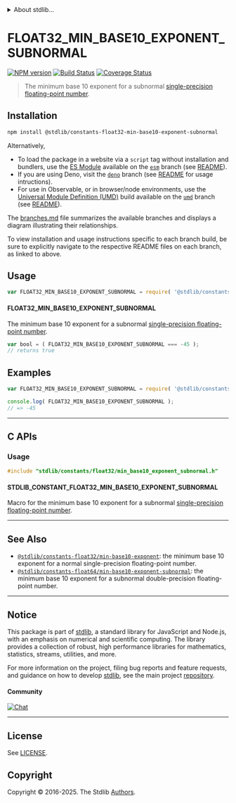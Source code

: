 <!--

@license Apache-2.0

Copyright (c) 2024 The Stdlib Authors.

Licensed under the Apache License, Version 2.0 (the "License");
you may not use this file except in compliance with the License.
You may obtain a copy of the License at

   http://www.apache.org/licenses/LICENSE-2.0

Unless required by applicable law or agreed to in writing, software
distributed under the License is distributed on an "AS IS" BASIS,
WITHOUT WARRANTIES OR CONDITIONS OF ANY KIND, either express or implied.
See the License for the specific language governing permissions and
limitations under the License.

-->


<details>
  <summary>
    About stdlib...
  </summary>
  <p>We believe in a future in which the web is a preferred environment for numerical computation. To help realize this future, we've built stdlib. stdlib is a standard library, with an emphasis on numerical and scientific computation, written in JavaScript (and C) for execution in browsers and in Node.js.</p>
  <p>The library is fully decomposable, being architected in such a way that you can swap out and mix and match APIs and functionality to cater to your exact preferences and use cases.</p>
  <p>When you use stdlib, you can be absolutely certain that you are using the most thorough, rigorous, well-written, studied, documented, tested, measured, and high-quality code out there.</p>
  <p>To join us in bringing numerical computing to the web, get started by checking us out on <a href="https://github.com/stdlib-js/stdlib">GitHub</a>, and please consider <a href="https://opencollective.com/stdlib">financially supporting stdlib</a>. We greatly appreciate your continued support!</p>
</details>

# FLOAT32_MIN_BASE10_EXPONENT_SUBNORMAL

[![NPM version][npm-image]][npm-url] [![Build Status][test-image]][test-url] [![Coverage Status][coverage-image]][coverage-url] <!-- [![dependencies][dependencies-image]][dependencies-url] -->

> The minimum base 10 exponent for a subnormal [single-precision floating-point number][ieee754].

<section class="installation">

## Installation

```bash
npm install @stdlib/constants-float32-min-base10-exponent-subnormal
```

Alternatively,

-   To load the package in a website via a `script` tag without installation and bundlers, use the [ES Module][es-module] available on the [`esm`][esm-url] branch (see [README][esm-readme]).
-   If you are using Deno, visit the [`deno`][deno-url] branch (see [README][deno-readme] for usage intructions).
-   For use in Observable, or in browser/node environments, use the [Universal Module Definition (UMD)][umd] build available on the [`umd`][umd-url] branch (see [README][umd-readme]).

The [branches.md][branches-url] file summarizes the available branches and displays a diagram illustrating their relationships.

To view installation and usage instructions specific to each branch build, be sure to explicitly navigate to the respective README files on each branch, as linked to above.

</section>

<section class="usage">

## Usage

<!-- eslint-disable id-length -->

```javascript
var FLOAT32_MIN_BASE10_EXPONENT_SUBNORMAL = require( '@stdlib/constants-float32-min-base10-exponent-subnormal' );
```

#### FLOAT32_MIN_BASE10_EXPONENT_SUBNORMAL

The minimum base 10 exponent for a subnormal [single-precision floating-point number][ieee754].

<!-- eslint-disable id-length -->

```javascript
var bool = ( FLOAT32_MIN_BASE10_EXPONENT_SUBNORMAL === -45 );
// returns true
```

</section>

<!-- /.usage -->

<section class="examples">

## Examples

<!-- TODO: better example -->

<!-- eslint no-undef: "error" -->

<!-- eslint-disable id-length -->

```javascript
var FLOAT32_MIN_BASE10_EXPONENT_SUBNORMAL = require( '@stdlib/constants-float32-min-base10-exponent-subnormal' );

console.log( FLOAT32_MIN_BASE10_EXPONENT_SUBNORMAL );
// => -45
```

</section>

<!-- /.examples -->

<!-- C interface documentation. -->

* * *

<section class="c">

## C APIs

<!-- Section to include introductory text. Make sure to keep an empty line after the intro `section` element and another before the `/section` close. -->

<section class="intro">

</section>

<!-- /.intro -->

<!-- C usage documentation. -->

<section class="usage">

### Usage

```c
#include "stdlib/constants/float32/min_base10_exponent_subnormal.h"
```

#### STDLIB_CONSTANT_FLOAT32_MIN_BASE10_EXPONENT_SUBNORMAL

Macro for the minimum base 10 exponent for a subnormal [single-precision floating-point number][ieee754].

</section>

<!-- /.usage -->

<!-- C API usage notes. Make sure to keep an empty line after the `section` element and another before the `/section` close. -->

<section class="notes">

</section>

<!-- /.notes -->

<!-- C API usage examples. -->

<section class="examples">

</section>

<!-- /.examples -->

</section>

<!-- /.c -->

<!-- Section for related `stdlib` packages. Do not manually edit this section, as it is automatically populated. -->

<section class="related">

* * *

## See Also

-   <span class="package-name">[`@stdlib/constants-float32/min-base10-exponent`][@stdlib/constants/float32/min-base10-exponent]</span><span class="delimiter">: </span><span class="description">the minimum base 10 exponent for a normal single-precision floating-point number.</span>
-   <span class="package-name">[`@stdlib/constants-float64/min-base10-exponent-subnormal`][@stdlib/constants/float64/min-base10-exponent-subnormal]</span><span class="delimiter">: </span><span class="description">the minimum base 10 exponent for a subnormal double-precision floating-point number.</span>

</section>

<!-- /.related -->

<!-- Section for all links. Make sure to keep an empty line after the `section` element and another before the `/section` close. -->


<section class="main-repo" >

* * *

## Notice

This package is part of [stdlib][stdlib], a standard library for JavaScript and Node.js, with an emphasis on numerical and scientific computing. The library provides a collection of robust, high performance libraries for mathematics, statistics, streams, utilities, and more.

For more information on the project, filing bug reports and feature requests, and guidance on how to develop [stdlib][stdlib], see the main project [repository][stdlib].

#### Community

[![Chat][chat-image]][chat-url]

---

## License

See [LICENSE][stdlib-license].


## Copyright

Copyright &copy; 2016-2025. The Stdlib [Authors][stdlib-authors].

</section>

<!-- /.stdlib -->

<!-- Section for all links. Make sure to keep an empty line after the `section` element and another before the `/section` close. -->

<section class="links">

[npm-image]: http://img.shields.io/npm/v/@stdlib/constants-float32-min-base10-exponent-subnormal.svg
[npm-url]: https://npmjs.org/package/@stdlib/constants-float32-min-base10-exponent-subnormal

[test-image]: https://github.com/stdlib-js/constants-float32-min-base10-exponent-subnormal/actions/workflows/test.yml/badge.svg?branch=main
[test-url]: https://github.com/stdlib-js/constants-float32-min-base10-exponent-subnormal/actions/workflows/test.yml?query=branch:main

[coverage-image]: https://img.shields.io/codecov/c/github/stdlib-js/constants-float32-min-base10-exponent-subnormal/main.svg
[coverage-url]: https://codecov.io/github/stdlib-js/constants-float32-min-base10-exponent-subnormal?branch=main

<!--

[dependencies-image]: https://img.shields.io/david/stdlib-js/constants-float32-min-base10-exponent-subnormal.svg
[dependencies-url]: https://david-dm.org/stdlib-js/constants-float32-min-base10-exponent-subnormal/main

-->

[chat-image]: https://img.shields.io/gitter/room/stdlib-js/stdlib.svg
[chat-url]: https://app.gitter.im/#/room/#stdlib-js_stdlib:gitter.im

[stdlib]: https://github.com/stdlib-js/stdlib

[stdlib-authors]: https://github.com/stdlib-js/stdlib/graphs/contributors

[umd]: https://github.com/umdjs/umd
[es-module]: https://developer.mozilla.org/en-US/docs/Web/JavaScript/Guide/Modules

[deno-url]: https://github.com/stdlib-js/constants-float32-min-base10-exponent-subnormal/tree/deno
[deno-readme]: https://github.com/stdlib-js/constants-float32-min-base10-exponent-subnormal/blob/deno/README.md
[umd-url]: https://github.com/stdlib-js/constants-float32-min-base10-exponent-subnormal/tree/umd
[umd-readme]: https://github.com/stdlib-js/constants-float32-min-base10-exponent-subnormal/blob/umd/README.md
[esm-url]: https://github.com/stdlib-js/constants-float32-min-base10-exponent-subnormal/tree/esm
[esm-readme]: https://github.com/stdlib-js/constants-float32-min-base10-exponent-subnormal/blob/esm/README.md
[branches-url]: https://github.com/stdlib-js/constants-float32-min-base10-exponent-subnormal/blob/main/branches.md

[stdlib-license]: https://raw.githubusercontent.com/stdlib-js/constants-float32-min-base10-exponent-subnormal/main/LICENSE

[ieee754]: https://en.wikipedia.org/wiki/IEEE_754-1985

<!-- <related-links> -->

[@stdlib/constants/float32/min-base10-exponent]: https://github.com/stdlib-js/constants-float32-min-base10-exponent

[@stdlib/constants/float64/min-base10-exponent-subnormal]: https://github.com/stdlib-js/constants-float64-min-base10-exponent-subnormal

<!-- </related-links> -->

</section>

<!-- /.links -->
